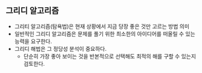 ## 그리디 알고리즘
- 그리티 알고리즘(탐욕법)은 현재 상황에서 지금 당장 좋은 것만 고르는 방법 의미
- 일반적인 그리디 알고리즘은 문제를 풀기 위한 최소한의 아이디어를 떠올릴 수 있는 능력을 요구한다.
- 그리디 해법은 그 정당성 분석이 중요하다.
  - 단순히 가장 좋아 보이는 것을 반본적으로 선택해도 최적의 해를 구할 수 있는지 검토한다.


